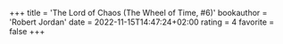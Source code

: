 +++
title = 'The Lord of Chaos (The Wheel of Time, #6)'
bookauthor = 'Robert Jordan'
date = 2022-11-15T14:47:24+02:00
rating = 4
favorite = false
+++